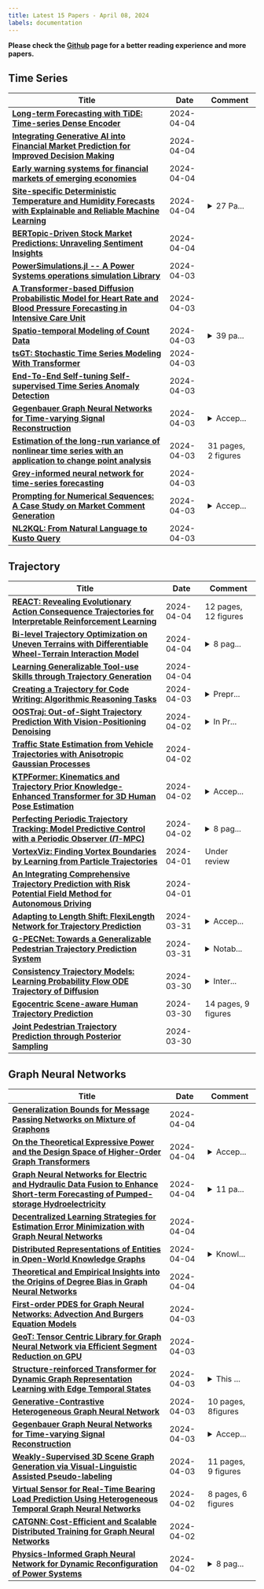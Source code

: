 ```yaml
---
title: Latest 15 Papers - April 08, 2024
labels: documentation
---
```

**Please check the [Github](https://github.com/zezhishao/MTS_Daily_ArXiv) page for a better reading experience and more papers.**

## Time Series
| **Title** | **Date** | **Comment** |
| --- | --- | --- |
| **[Long-term Forecasting with TiDE: Time-series Dense Encoder](http://arxiv.org/abs/2304.08424v5)** | 2024-04-04 |  |
| **[Integrating Generative AI into Financial Market Prediction for Improved Decision Making](http://arxiv.org/abs/2404.03523v1)** | 2024-04-04 |  |
| **[Early warning systems for financial markets of emerging economies](http://arxiv.org/abs/2404.03319v1)** | 2024-04-04 |  |
| **[Site-specific Deterministic Temperature and Humidity Forecasts with Explainable and Reliable Machine Learning](http://arxiv.org/abs/2404.03310v1)** | 2024-04-04 | <details><summary>27 Pa...</summary><p>27 Pages, 16 Figures, 11 Tables</p></details> |
| **[BERTopic-Driven Stock Market Predictions: Unraveling Sentiment Insights](http://arxiv.org/abs/2404.02053v2)** | 2024-04-04 |  |
| **[PowerSimulations.jl -- A Power Systems operations simulation Library](http://arxiv.org/abs/2404.03074v1)** | 2024-04-03 |  |
| **[A Transformer-based Diffusion Probabilistic Model for Heart Rate and Blood Pressure Forecasting in Intensive Care Unit](http://arxiv.org/abs/2301.06625v5)** | 2024-04-03 |  |
| **[Spatio-temporal Modeling of Count Data](http://arxiv.org/abs/2404.02982v1)** | 2024-04-03 | <details><summary>39 pa...</summary><p>39 pages, 15 figures and 17 tables</p></details> |
| **[tsGT: Stochastic Time Series Modeling With Transformer](http://arxiv.org/abs/2403.05713v3)** | 2024-04-03 |  |
| **[End-To-End Self-tuning Self-supervised Time Series Anomaly Detection](http://arxiv.org/abs/2404.02865v1)** | 2024-04-03 |  |
| **[Gegenbauer Graph Neural Networks for Time-varying Signal Reconstruction](http://arxiv.org/abs/2403.19800v2)** | 2024-04-03 | <details><summary>Accep...</summary><p>Accepted by IEEE Transactions on Neural Networks and Learning Systems (TNNLS)</p></details> |
| **[Estimation of the long-run variance of nonlinear time series with an application to change point analysis](http://arxiv.org/abs/2404.02643v1)** | 2024-04-03 | 31 pages, 2 figures |
| **[Grey-informed neural network for time-series forecasting](http://arxiv.org/abs/2403.15027v2)** | 2024-04-03 |  |
| **[Prompting for Numerical Sequences: A Case Study on Market Comment Generation](http://arxiv.org/abs/2404.02466v1)** | 2024-04-03 | <details><summary>Accep...</summary><p>Accepted to LREC-COLING2024 long paper</p></details> |
| **[NL2KQL: From Natural Language to Kusto Query](http://arxiv.org/abs/2404.02933v1)** | 2024-04-03 |  |

## Trajectory
| **Title** | **Date** | **Comment** |
| --- | --- | --- |
| **[REACT: Revealing Evolutionary Action Consequence Trajectories for Interpretable Reinforcement Learning](http://arxiv.org/abs/2404.03359v1)** | 2024-04-04 | 12 pages, 12 figures |
| **[Bi-level Trajectory Optimization on Uneven Terrains with Differentiable Wheel-Terrain Interaction Model](http://arxiv.org/abs/2404.03307v1)** | 2024-04-04 | <details><summary>8 pag...</summary><p>8 pages, 7 figures, submitted to IEEE/RSJ International Conference on Intelligent Robots and Systems (IROS 2024)</p></details> |
| **[Learning Generalizable Tool-use Skills through Trajectory Generation](http://arxiv.org/abs/2310.00156v3)** | 2024-04-04 |  |
| **[Creating a Trajectory for Code Writing: Algorithmic Reasoning Tasks](http://arxiv.org/abs/2404.02464v1)** | 2024-04-03 | <details><summary>Prepr...</summary><p>Preprint. Accepted to the 19th International Conference on Evaluation of Novel Approaches to Software Engineering (ENASE 2024). Final version to be published by SCITEPRESS, http://www.scitepress.org</p></details> |
| **[OOSTraj: Out-of-Sight Trajectory Prediction With Vision-Positioning Denoising](http://arxiv.org/abs/2404.02227v1)** | 2024-04-02 | <details><summary>In Pr...</summary><p>In Proceedings of IEEE/CVF Conference on Computer Vision and Pattern Recognition 2024 (CVPR)</p></details> |
| **[Traffic State Estimation from Vehicle Trajectories with Anisotropic Gaussian Processes](http://arxiv.org/abs/2303.02311v2)** | 2024-04-02 |  |
| **[KTPFormer: Kinematics and Trajectory Prior Knowledge-Enhanced Transformer for 3D Human Pose Estimation](http://arxiv.org/abs/2404.00658v2)** | 2024-04-02 | <details><summary>Accep...</summary><p>Accepted by CVPR 2024,GitHub code:https://github.com/JihuaPeng/KTPFormer</p></details> |
| **[Perfecting Periodic Trajectory Tracking: Model Predictive Control with a Periodic Observer ($Π$-MPC)](http://arxiv.org/abs/2404.01550v1)** | 2024-04-02 | <details><summary>8 pag...</summary><p>8 pages, 3 figures, Submitted to the 2024 IEEE/RSJ International Conference on Intelligent Robots and Systems (IROS 2024)</p></details> |
| **[VortexViz: Finding Vortex Boundaries by Learning from Particle Trajectories](http://arxiv.org/abs/2404.01352v1)** | 2024-04-01 | Under review |
| **[An Integrating Comprehensive Trajectory Prediction with Risk Potential Field Method for Autonomous Driving](http://arxiv.org/abs/2404.00893v1)** | 2024-04-01 |  |
| **[Adapting to Length Shift: FlexiLength Network for Trajectory Prediction](http://arxiv.org/abs/2404.00742v1)** | 2024-03-31 | <details><summary>Accep...</summary><p>Accepted by CVPR 2024</p></details> |
| **[G-PECNet: Towards a Generalizable Pedestrian Trajectory Prediction System](http://arxiv.org/abs/2210.09846v3)** | 2024-03-31 | <details><summary>Notab...</summary><p>Notable ICLR Tiny Paper 2024</p></details> |
| **[Consistency Trajectory Models: Learning Probability Flow ODE Trajectory of Diffusion](http://arxiv.org/abs/2310.02279v3)** | 2024-03-30 | <details><summary>Inter...</summary><p>International Conference on Learning Representations</p></details> |
| **[Egocentric Scene-aware Human Trajectory Prediction](http://arxiv.org/abs/2403.19026v2)** | 2024-03-30 | 14 pages, 9 figures |
| **[Joint Pedestrian Trajectory Prediction through Posterior Sampling](http://arxiv.org/abs/2404.00237v1)** | 2024-03-30 |  |

## Graph Neural Networks
| **Title** | **Date** | **Comment** |
| --- | --- | --- |
| **[Generalization Bounds for Message Passing Networks on Mixture of Graphons](http://arxiv.org/abs/2404.03473v1)** | 2024-04-04 |  |
| **[On the Theoretical Expressive Power and the Design Space of Higher-Order Graph Transformers](http://arxiv.org/abs/2404.03380v1)** | 2024-04-04 | <details><summary>Accep...</summary><p>Accepted to AISTATS 2024. 40 pages</p></details> |
| **[Graph Neural Networks for Electric and Hydraulic Data Fusion to Enhance Short-term Forecasting of Pumped-storage Hydroelectricity](http://arxiv.org/abs/2404.03368v1)** | 2024-04-04 | <details><summary>11 pa...</summary><p>11 pages, 8 figures, conference</p></details> |
| **[Decentralized Learning Strategies for Estimation Error Minimization with Graph Neural Networks](http://arxiv.org/abs/2404.03227v1)** | 2024-04-04 |  |
| **[Distributed Representations of Entities in Open-World Knowledge Graphs](http://arxiv.org/abs/2010.08114v2)** | 2024-04-04 | <details><summary>Knowl...</summary><p>Knowledge-Based Systems 2024</p></details> |
| **[Theoretical and Empirical Insights into the Origins of Degree Bias in Graph Neural Networks](http://arxiv.org/abs/2404.03139v1)** | 2024-04-04 |  |
| **[First-order PDES for Graph Neural Networks: Advection And Burgers Equation Models](http://arxiv.org/abs/2404.03081v1)** | 2024-04-03 |  |
| **[GeoT: Tensor Centric Library for Graph Neural Network via Efficient Segment Reduction on GPU](http://arxiv.org/abs/2404.03019v1)** | 2024-04-03 |  |
| **[Structure-reinforced Transformer for Dynamic Graph Representation Learning with Edge Temporal States](http://arxiv.org/abs/2304.10079v2)** | 2024-04-03 | <details><summary>This ...</summary><p>This work has been submitted to the IEEE for possible publication. Copyright may be transferred without notice, after which this version may no longer be accessible</p></details> |
| **[Generative-Contrastive Heterogeneous Graph Neural Network](http://arxiv.org/abs/2404.02810v1)** | 2024-04-03 | 10 pages, 8figures |
| **[Gegenbauer Graph Neural Networks for Time-varying Signal Reconstruction](http://arxiv.org/abs/2403.19800v2)** | 2024-04-03 | <details><summary>Accep...</summary><p>Accepted by IEEE Transactions on Neural Networks and Learning Systems (TNNLS)</p></details> |
| **[Weakly-Supervised 3D Scene Graph Generation via Visual-Linguistic Assisted Pseudo-labeling](http://arxiv.org/abs/2404.02527v1)** | 2024-04-03 | 11 pages, 9 figures |
| **[Virtual Sensor for Real-Time Bearing Load Prediction Using Heterogeneous Temporal Graph Neural Networks](http://arxiv.org/abs/2404.02304v1)** | 2024-04-02 | 8 pages, 6 figures |
| **[CATGNN: Cost-Efficient and Scalable Distributed Training for Graph Neural Networks](http://arxiv.org/abs/2404.02300v1)** | 2024-04-02 |  |
| **[Physics-Informed Graph Neural Network for Dynamic Reconfiguration of Power Systems](http://arxiv.org/abs/2310.00728v2)** | 2024-04-02 | <details><summary>8 pag...</summary><p>8 pages, 5 figures, 2 tables. To appear at PSCC 2024</p></details> |


